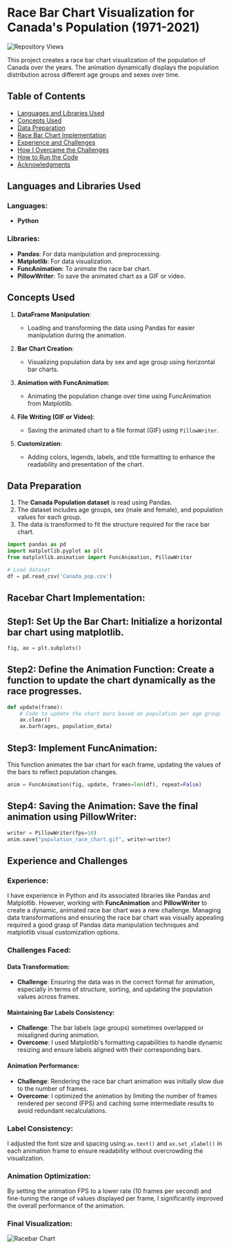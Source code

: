 # Race Bar Chart Visualization for Canada's Population (1971-2021)

![Repository Views](https://img.shields.io/badge/Repository-Visits-blue)

This project creates a race bar chart visualization of the population of Canada over the years. The animation dynamically displays the population distribution across different age groups and sexes over time.

## Table of Contents

- [Languages and Libraries Used](#languages-and-libraries-used)
- [Concepts Used](#concepts-used)
- [Data Preparation](#data-preparation)
- [Race Bar Chart Implementation](#race-bar-chart-implementation)
- [Experience and Challenges](#experience-and-challenges)
- [How I Overcame the Challenges](#how-i-overcame-the-challenges)
- [How to Run the Code](#how-to-run-the-code)
- [Acknowledgments](#acknowledgments)

## Languages and Libraries Used

### Languages:
- **Python**

### Libraries:
- **Pandas**: For data manipulation and preprocessing.
- **Matplotlib**: For data visualization.
- **FuncAnimation**: To animate the race bar chart.
- **PillowWriter**: To save the animated chart as a GIF or video.

## Concepts Used

1. **DataFrame Manipulation**: 
   - Loading and transforming the data using Pandas for easier manipulation during the animation.
   
2. **Bar Chart Creation**:
   - Visualizing population data by sex and age group using horizontal bar charts.

3. **Animation with FuncAnimation**:
   - Animating the population change over time using FuncAnimation from Matplotlib.

4. **File Writing (GIF or Video)**:
   - Saving the animated chart to a file format (GIF) using `PillowWriter`.

5. **Customization**:
   - Adding colors, legends, labels, and title formatting to enhance the readability and presentation of the chart.

## Data Preparation

1. The **Canada Population dataset** is read using Pandas.
2. The dataset includes age groups, sex (male and female), and population values for each group.
3. The data is transformed to fit the structure required for the race bar chart.

```python
import pandas as pd
import matplotlib.pyplot as plt
from matplotlib.animation import FuncAnimation, PillowWriter

# Load dataset
df = pd.read_csv('Canada_pop.csv')
```
## Racebar Chart Implementation:

## Step1: Set Up the Bar Chart: Initialize a horizontal bar chart using matplotlib.

```python
fig, ax = plt.subplots()
```

## Step2: Define the Animation Function: Create a function to update the chart dynamically as the race progresses.

```python
def update(frame):
    # Code to update the chart bars based on population per age group
    ax.clear()
    ax.barh(ages, population_data)
```

## Step3: Implement FuncAnimation:

This function animates the bar chart for each frame, updating the values of the bars to reflect population changes.

```python
anim = FuncAnimation(fig, update, frames=len(df), repeat=False)
```

## Step4: Saving the Animation: Save the final animation using PillowWriter:

```python
writer = PillowWriter(fps=10)
anim.save("population_race_chart.gif", writer=writer)
```

## Experience and Challenges

### Experience:
I have experience in Python and its associated libraries like Pandas and Matplotlib. However, working with **FuncAnimation** and **PillowWriter** to create a dynamic, animated race bar chart was a new challenge. Managing data transformations and ensuring the race bar chart was visually appealing required a good grasp of Pandas data manipulation techniques and matplotlib visual customization options.

### Challenges Faced:

#### Data Transformation:

- **Challenge**: Ensuring the data was in the correct format for animation, especially in terms of structure, sorting, and updating the population values across frames.

#### Maintaining Bar Labels Consistency:

- **Challenge**: The bar labels (age groups) sometimes overlapped or misaligned during animation.
- **Overcome**: I used Matplotlib's formatting capabilities to handle dynamic resizing and ensure labels aligned with their corresponding bars.

#### Animation Performance:

- **Challenge**: Rendering the race bar chart animation was initially slow due to the number of frames.
- **Overcome**: I optimized the animation by limiting the number of frames rendered per second (FPS) and caching some intermediate results to avoid redundant recalculations.

### Label Consistency:
I adjusted the font size and spacing using `ax.text()` and `ax.set_xlabel()` in each animation frame to ensure readability without overcrowding the visualization.

### Animation Optimization:
By setting the animation FPS to a lower rate (10 frames per second) and fine-tuning the range of values displayed per frame, I significantly improved the overall performance of the animation.

### Final Visualization:

![Racebar Chart](https://github.com/shanthan98/Racebarchart_Population/blob/main/assets/images/canadapop_racebarchart.gif)







